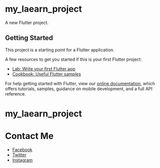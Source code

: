 # my_laearn_project

A new Flutter project.

## Getting Started

This project is a starting point for a Flutter application.

A few resources to get you started if this is your first Flutter project:

- [Lab: Write your first Flutter app](https://flutter.dev/docs/get-started/codelab)
- [Cookbook: Useful Flutter samples](https://flutter.dev/docs/cookbook)

For help getting started with Flutter, view our
[online documentation](https://flutter.dev/docs), which offers tutorials,
samples, guidance on mobile development, and a full API reference.
# my_laearn_project


# Contact Me
- [Facebook](https://facebook.com/jubayerjumil)
- [Twitter](https://twitter.com/jubayerjumil)
- [Instagram](https://instagram.com/jubayerjumil)
